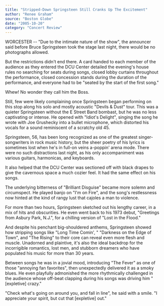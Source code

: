 ```yaml
---
title: "Stripped-Down Springsteen Still Cranks Up The Excitement"
author: "Renee Graham"
source: "Boston Globe"
date: "2005-10-20"
category: "Concert Review"
---
```


WORCESTER -- "Due to the intimate nature of the show", the announcer said before Bruce Springsteen took the stage last night, there would be no photographs allowed.

But the restrictions didn't end there. A card handed to each member of the audience as they entered the DCU Center detailed the evening's house rules no searching for seats during songs, closed lobby curtains throughout the performance, closed concession stands during the duration of the performance, and everyone had to be "seated by the start of the first song."

Whew! No wonder they call him the Boss.

Still, few were likely complaining once Springsteen began performing on this stop along his solo and mostly acoustic "Devils & Dust" tour. This was a quieter Springsteen without the E Street Band bombast, but he was no less captivating or intense. He opened with "Idiot's Delight", singing the song he wrote with Joe Grushecky into a bullet microphone, which distorted his vocals for a sound reminiscent of a scratchy old 45.

Springsteen, 56, has been long recognized as one of the greatest singer- songwriters in rock music history, but the sheer poetry of his lyrics is sometimes lost when he's in full-on veins a-poppin' arena mode. There were no such distractions last night, as his only accompaniment was various guitars, harmonicas, and keyboards.

It also helped that the DCU Center was sectioned off with black drapes to give the cavernous space a much cozier feel. It had the same effect on his songs.

The underlying bitterness of "Brilliant Disguise" became more solemn and circumspect. He played banjo on "I'm on Fire", and the song's restlessness now hinted at the kind of rangy lust that cajoles a man to violence.

For more than two hours, Springsteen sketched out his lengthy career, in a mix of hits and obscurities. He even went back to his 1973 debut, "Greetings from Asbury Park, N.J.", for a chilling version of "Lost in the Flood."

And despite his penchant big-shouldered anthems, Springsteen showed how stripping songs like "Long Time Comin', " "Darkness on the Edge of Town", and "The Rising" to their core can reveal even more flesh and muscle. Unadorned and plaintive, it's also the ideal backdrop for the incorrigible romantics, lost men, and stubborn dreamers who have populated his music for more than 30 years.

Between songs he was in a jovial mood, introducing "The Fever" as one of those "annoying fan favorites", then unexpectedly delivered it as a smoky blues. He even playfully admonished the more rhythmically challenged in the audience whose off-beat clapping during his songs was driving him "[expletive] crazy."

"Check what's going on around you, and fall in line", he said with a smile. "I appreciate your spirit, but cut that [expletive] out."